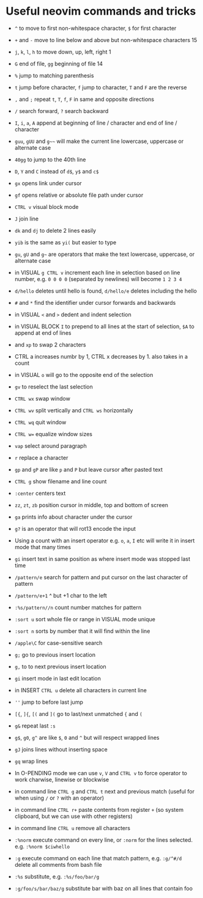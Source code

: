 # Useful neovim commands and tricks

- `^` to move to first non-whitespace character, `$` for first character
- `+` and `-` move to line below and above but non-whitespace characters 15
- `j`, `k`, `l`, `h` to move down, up, left, right 1
- `G` end of file, `gg` beginning of file 14

- `%` jump to matching parenthesis
- `t` jump before character, `f` jump to character, `T` and `F` are the reverse
- `,` and `;` repeat `t`, `T`, `f`, `F` in same and opposite directions
- `/` search forward, `?` search backward

- `I`, `i`, `a`, `A` append at beginning of line / character and end of line / character
- `guu`, `gUU` and `g~~` will make the current line lowercase, uppercase or alternate case
- `40gg` to jump to the 40th line
- `D`, `Y` and `C` instead of `d$`, `y$` and `c$`

- `gx` opens link under cursor
- `gf` opens relative or absolute file path under cursor
- `CTRL v` visual block mode
- `J` join line 

- `dk` and `dj` to delete 2 lines easily
- `yib` is the same as `yi(` but easier to type
- `gu`, `gU` and `g~` are operators that make the text lowercase, uppercase, or alternate case
- in VISUAL `g CTRL v` increment each line in selection based on line number, e.g. `0 0 0 0` (separated by newlines) will become `1 2 3 4`

- `d/hello` deletes until hello is found, `d/hello/e` deletes including the hello
- `#` and `*` find the identifier under cursor forwards and backwards
- in VISUAL `<` and `>` dedent and indent selection
- in VISUAL BLOCK `I` to prepend to all lines at the start of selection, `$A` to append at end of lines

- and `xp` to swap 2 characters
- CTRL a increases numbr by 1, CTRL x decreases by 1. also takes in a count
- in VISUAL `o` will go to the opposite end of the selection
- `gv` to reselect the last selection

- `CTRL wx` swap window
- `CTRL wv` split vertically and `CTRL ws` horizontally
- `CTRL wq` quit window
- `CTRL w=` equalize window sizes

- `vap` select around paragraph
- `r` replace a character
- `gp` and `gP` are like `p` and `P` but leave cursor after pasted text
- `CTRL g` show filename and line count

- `:center` centers text
- `zz`, `zt`, `zb` position cursor in middle, top and bottom of screen
- `ga` prints info about character under the cursor
- `g?` is an operator that will rot13 encode the input

- Using a count with an insert operator e.g. `o`, `a`, `I` etc will write it in insert mode that many times
- `gi` insert text in same position as where insert mode was stopped last time
- `/pattern/e` search for pattern and put cursor on the last character of pattern
- `/pattern/e+1` ^ but +1 char to the left

- `:%s/pattern//n` count number matches for pattern
- `:sort u` sort whole file or range in VISUAL mode unique
- `:sort n` sorts by number that it will find within the line
- `/apple\C` for case-sensitive search

- `g;` go to previous insert location
- `g,` to to next previous insert location
- `gi` insert mode in last edit location
- in INSERT `CTRL u` delete all characters in current line

- `''` jump to before last jump
- `[{`, `]{`, `[(` and `](` go to last/next unmatched `{` and `(`
- `g&` repeat last `:s`
- `g$`, `g0`, `g^` are like `$`, `0` and `^` but will respect wrapped lines

- `gJ` joins lines without inserting space
- `gq` wrap lines
- In O-PENDING mode we can use `v`, `V` and `CTRL v` to force operator to work charwise, linewise or blockwise
- in command line `CTRL g` and `CTRL t` next and previous match (useful for when using `/` or `?` with an operator)

- in command line `CTRL r+` paste contents from register `+` (so system clipboard, but we can use with other registers)
- in command line `CTRL u` remove all characters
- `:%norm` execute command on every line, or `:norm` for the lines selected. e.g. `:%norm $ciwhello`
- `:g` execute command on each line that match pattern, e.g. `:g/^#/d` delete all comments from bash file
- `:%s` substitute, e.g. `:%s/foo/bar/g`
- `:g/foo/s/bar/baz/g` substitute bar with baz on all lines that contain foo
